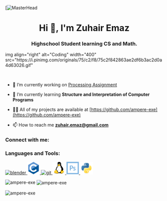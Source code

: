 [![MasterHead](https://user-images.githubusercontent.com/74038190/212748830-4c709398-a386-4761-84d7-9e10b98fbe6e.gif)
<h1 align="center">Hi 👋, I'm Zuhair Emaz</h1>
<h3 align="center">Highschool Student learning CS and Math.</h3>
img align="right" alt="Coding" width="400" src="https://i.pinimg.com/originals/75/c2/f8/75c2f842863ae2df6b3ac2d0a4d63026.gif"

<p align="left"> <a href="https://twitter.com/" target="blank"><img src="https://img.shields.io/twitter/follow/?logo=twitter&style=for-the-badge" alt="" /></a> </p>

- 🔭 I’m currently working on [Processing Assignment](https://github.com/ampere-exe/Processing-Assignments)

- 🌱 I’m currently learning **Structure and Interpretation of Computer Programs**

- 👨‍💻 All of my projects are available at [https://github.com/ampere-exe](https://github.com/ampere-exe)

- 📫 How to reach me **zuhair.emaz@gmail.com**

<h3 align="left">Connect with me:</h3>
<p align="left">
</p>

<h3 align="left">Languages and Tools:</h3>
<p align="left"> <a href="https://www.blender.org/" target="_blank" rel="noreferrer"> <img src="https://download.blender.org/branding/community/blender_community_badge_white.svg" alt="blender" width="40" height="40"/> </a> <a href="https://www.cprogramming.com/" target="_blank" rel="noreferrer"> <img src="https://raw.githubusercontent.com/devicons/devicon/master/icons/c/c-original.svg" alt="c" width="40" height="40"/> </a> <a href="https://git-scm.com/" target="_blank" rel="noreferrer"> <img src="https://www.vectorlogo.zone/logos/git-scm/git-scm-icon.svg" alt="git" width="40" height="40"/> </a> <a href="https://www.linux.org/" target="_blank" rel="noreferrer"> <img src="https://raw.githubusercontent.com/devicons/devicon/master/icons/linux/linux-original.svg" alt="linux" width="40" height="40"/> </a> <a href="https://www.photoshop.com/en" target="_blank" rel="noreferrer"> <img src="https://raw.githubusercontent.com/devicons/devicon/master/icons/photoshop/photoshop-line.svg" alt="photoshop" width="40" height="40"/> </a> <a href="https://www.python.org" target="_blank" rel="noreferrer"> <img src="https://raw.githubusercontent.com/devicons/devicon/master/icons/python/python-original.svg" alt="python" width="40" height="40"/> </a> </p>

<p><img align="left" src="https://github-readme-stats.vercel.app/api/top-langs?username=ampere-exe&show_icons=true&locale=en&layout=compact" alt="ampere-exe" /></p>

<p>&nbsp;<img align="center" src="https://github-readme-stats.vercel.app/api?username=ampere-exe&show_icons=true&locale=en" alt="ampere-exe" /></p>

<p><img align="center" src="https://github-readme-streak-stats.herokuapp.com/?user=ampere-exe&" alt="ampere-exe" /></p>
